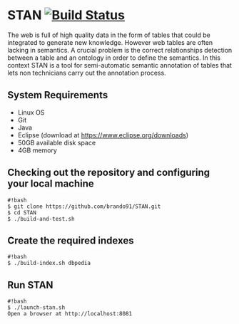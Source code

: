 # STAN [![Build Status](https://api.travis-ci.org/brando91/STAN.svg?branch=master)](https://travis-ci.org/brando91/STAN)

The web is full of high quality data in the form of tables that could be integrated to generate new knowledge. However web tables are often lacking in semantics. A crucial problem is the correct relationships detection between a table and an ontology in order to define the semantics. In this context STAN is a tool for semi-automatic semantic annotation of tables that lets non technicians carry out the annotation process. 

## System Requirements

* Linux OS
* Git
* Java
* Eclipse (download at https://www.eclipse.org/downloads)
* 50GB available disk space
* 4GB memory

## Checking out the repository and configuring your local machine
```
#!bash
$ git clone https://github.com/brando91/STAN.git
$ cd STAN
$ ./build-and-test.sh
```

## Create the required indexes
```
#!bash
$ ./build-index.sh dbpedia
```

## Run STAN
```
#!bash
$ ./launch-stan.sh
Open a browser at http://localhost:8081
```

